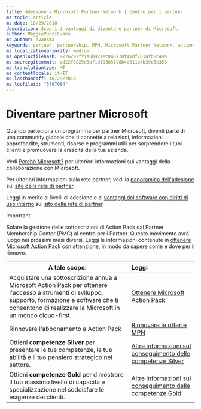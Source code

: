 ```yaml
---
title: Adesione a Microsoft Partner Network | Centro per i partner
ms.topic: article
ms.date: 10/29/2018
description: Scopri i vantaggi di diventare partner di Microsoft.
author: MaggiePucciEvans
ms.author: evansma
keywords: partner, partnership, MPN, Microsoft Partner Network, action pack, sottoscrizione di action pack, vantaggi, vantaggi MPN, adesione, silver, gold, competenze
ms.localizationpriority: medium
ms.openlocfilehash: 9726297ff1a6b921ec848778f41df701afb8c49a
ms.sourcegitcommit: ed22f6825d3af1d19385198b4d511e4b39d5e353
ms.translationtype: MT
ms.contentlocale: it-IT
ms.lasthandoff: 10/29/2018
ms.locfileid: "5797084"
---
```

# <a name="partner-with-microsoft"></a>Diventare partner Microsoft

Quando partecipi a un programma per partner Microsoft, diventi parte di una community globale che ti connette a relazioni, informazioni approfondite, strumenti, risorse e programmi utili per sorprendere i tuoi clienti e promuovere la crescita della tua azienda. 

Vedi [Perché Microsoft?](https://partner.microsoft.com/business-opportunities/why-microsoft) per ulteriori informazioni sui vantaggi della collaborazione con Microsoft. 

Per ulteriori informazioni sulla rete partner, vedi la [panoramica dell'adesione](https://partner.microsoft.com/membership) sul [sito della rete di partner](https://partner.microsoft.com). 

Leggi in merito ai livelli di adesione e ai [vantaggi del software con diritti di uso interno](https://partner.microsoft.com/membership/internal-use-software) sul [sito della rete di partner](https://partner.microsoft.com). 

>[!IMPORTANT]
>Solare la gestione delle sottoscrizioni di Action Pack dal Partner Membership Center (PMC) al centro per i Partner. Questo movimento avrà luogo nei prossimi mesi diversi. Leggi le informazioni contenute in [ottenere Microsoft Action Pack](mpn-get-action-pack.md) con attenzione, in modo da sapere come e dove per il rinnovo.  

|**A tale scopo:**   |**Leggi**   |
|-----------------|:---------------------------|
|Acquistare una sottoscrizione annua a Microsoft Action Pack per ottenere l'accesso a strumenti di sviluppo, supporto, formazione e software che ti consentono di realizzare la Microsoft in un mondo cloud-first. | [Ottenere Microsoft Action Pack](mpn-get-action-pack.md)|
|Rinnovare l'abbonamento a Action Pack   |[Rinnovare le offerte MPN](renew-mpn-offers.md)|
|Ottieni **competenze Silver** per presentare le tue competenze, le tue abilità e il tuo pensiero strategico nel settore.|[Altre informazioni sul conseguimento delle competenze Silver](https://partner.microsoft.com/membership/competencies)|
|Ottieni **competenze Gold** per dimostrare il tuo massimo livello di capacità e specializzazione nel soddisfare le esigenze dei clienti. |[Altre informazioni sul conseguimento delle competenze Gold](https://partner.microsoft.com/membership/competencies)|




